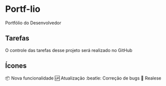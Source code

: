 # Portf-lio
Portfólio do Desenvolvedor 

## Tarefas

O controle das tarefas desse projeto será realizado no GitHub

## Ícones

:package: Nova funcionalidade 
:up: Atualização 
:beatle: Correção de bugs
:checkered_flag: Realese
